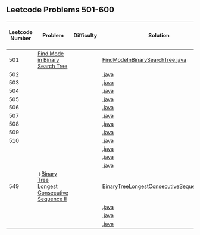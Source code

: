 ## Leetcode Problems 501-600

| Leetcode Number | Problem | Difficulty | Solution | Applied Data Structure / Algorithms | Note |
|---|---|---|---|---|---|
| 501 | [Find Mode in Binary Search Tree](https://leetcode.com/problems/find-mode-in-binary-search-tree/) | | [FindModeInBinarySearchTree.java](src/main/java/com.search2026.leetcode.problems/FindModeInBinarySearchTree.java) | | | | |
| 502 | []() | | [.java](src/main/java/com.search2026.leetcode.problems/.java) | | | | |
| 503 | []() | | [.java](src/main/java/com.search2026.leetcode.problems/.java) | | | | |
| 504 | []() | | [.java](src/main/java/com.search2026.leetcode.problems/.java) | | | | |
| 505 | []() | | [.java](src/main/java/com.search2026.leetcode.problems/.java) | | | | |
| 506 | []() | | [.java](src/main/java/com.search2026.leetcode.problems/.java) | | | | |
| 507 | []() | | [.java](src/main/java/com.search2026.leetcode.problems/.java) | | | | |
| 508 | []() | | [.java](src/main/java/com.search2026.leetcode.problems/.java) | | | | |
| 509 | []() | | [.java](src/main/java/com.search2026.leetcode.problems/.java) | | | | |
| 510 | []() | | [.java](src/main/java/com.search2026.leetcode.problems/.java) | | | | |
| | []() | | [.java](src/main/java/com.search2026.leetcode.problems/.java) | | | | |
| | []() | | [.java](src/main/java/com.search2026.leetcode.problems/.java) | | | | |
| | []() | | [.java](src/main/java/com.search2026.leetcode.problems/.java) | | | | |
| 549 | ![](../media/Dollar-Sign-10x10.png?raw=true")[Binary Tree Longest Consecutive Sequence II](../resources/BinaryTreeLongestConsecutiveSequenceII.md) | | [BinaryTreeLongestConsecutiveSequence.java](../problems201_300/src/main/java/com.search2026.leetcode.problems/BinaryTreeLongestConsecutiveSequence.java) | | | | |
| | []() | | [.java](src/main/java/com.search2026.leetcode.problems/.java) | | | | |
| | []() | | [.java](src/main/java/com.search2026.leetcode.problems/.java) | | | | |
| | []() | | [.java](src/main/java/com.search2026.leetcode.problems/.java) | | | | |
